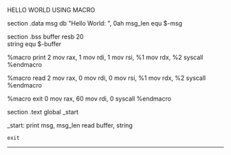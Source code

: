 HELLO WORLD USING MACRO


section .data
    msg db "Hello World: ", 0ah
    msg_len equ $-msg
    
section .bss
    buffer resb 20  
    string equ $-buffer

%macro print 2
    mov rax, 1
    mov rdi, 1
    mov rsi, %1
    mov rdx, %2
    syscall
%endmacro

%macro read 2
    mov rax, 0
    mov rdi, 0
    mov rsi, %1
    mov rdx, %2
    syscall
%endmacro

%macro exit 0
    mov rax, 60
    mov rdi, 0
    syscall
%endmacro
  
section .text
    global _start

_start:
    print msg, msg_len
    read buffer, string
   

    exit
------------------------------------------------------------------------------------------------------------------------------------------------------------------------------------------

